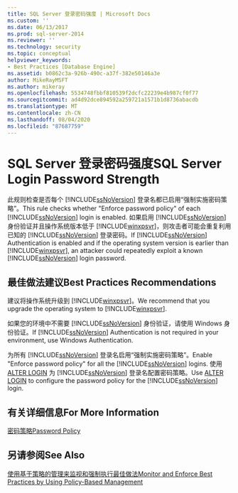 ```yaml
---
title: SQL Server 登录密码强度 | Microsoft Docs
ms.custom: ''
ms.date: 06/13/2017
ms.prod: sql-server-2014
ms.reviewer: ''
ms.technology: security
ms.topic: conceptual
helpviewer_keywords:
- Best Practices [Database Engine]
ms.assetid: b0862c3a-926b-490c-a37f-382e50146a3e
author: MikeRayMSFT
ms.author: mikeray
ms.openlocfilehash: 5534748fbbf810539f2dcfc22239e4b987cf0f77
ms.sourcegitcommit: ad4d92dce894592a259721a1571b1d8736abacdb
ms.translationtype: MT
ms.contentlocale: zh-CN
ms.lasthandoff: 08/04/2020
ms.locfileid: "87687759"
---
```

# <a name="sql-server-login-password-strength"></a><span data-ttu-id="8a823-102">SQL Server 登录密码强度</span><span class="sxs-lookup"><span data-stu-id="8a823-102">SQL Server Login Password Strength</span></span>
  <span data-ttu-id="8a823-103">此规则检查是否每个 [!INCLUDE[ssNoVersion](../../includes/ssnoversion-md.md)] 登录名都已启用“强制实施密码策略”。</span><span class="sxs-lookup"><span data-stu-id="8a823-103">This rule checks whether "Enforce password policy" of each [!INCLUDE[ssNoVersion](../../includes/ssnoversion-md.md)] login is enabled.</span></span> <span data-ttu-id="8a823-104">如果启用 [!INCLUDE[ssNoVersion](../../includes/ssnoversion-md.md)] 身份验证并且操作系统版本低于 [!INCLUDE[winxpsvr](../../includes/winxpsvr-md.md)]，则攻击者可能会重复利用已知的 [!INCLUDE[ssNoVersion](../../includes/ssnoversion-md.md)] 登录密码。</span><span class="sxs-lookup"><span data-stu-id="8a823-104">If [!INCLUDE[ssNoVersion](../../includes/ssnoversion-md.md)] Authentication is enabled and if the operating system version is earlier than [!INCLUDE[winxpsvr](../../includes/winxpsvr-md.md)], an attacker could repeatedly exploit a known [!INCLUDE[ssNoVersion](../../includes/ssnoversion-md.md)] login password.</span></span>  
  
## <a name="best-practices-recommendations"></a><span data-ttu-id="8a823-105">最佳做法建议</span><span class="sxs-lookup"><span data-stu-id="8a823-105">Best Practices Recommendations</span></span>  
 <span data-ttu-id="8a823-106">建议将操作系统升级到 [!INCLUDE[winxpsvr](../../includes/winxpsvr-md.md)]。</span><span class="sxs-lookup"><span data-stu-id="8a823-106">We recommend that you upgrade the operating system to [!INCLUDE[winxpsvr](../../includes/winxpsvr-md.md)].</span></span>  
  
 <span data-ttu-id="8a823-107">如果您的环境中不需要 [!INCLUDE[ssNoVersion](../../includes/ssnoversion-md.md)] 身份验证，请使用 Windows 身份验证。</span><span class="sxs-lookup"><span data-stu-id="8a823-107">If [!INCLUDE[ssNoVersion](../../includes/ssnoversion-md.md)] Authentication is not required in your environment, use Windows Authentication.</span></span>  
  
 <span data-ttu-id="8a823-108">为所有 [!INCLUDE[ssNoVersion](../../includes/ssnoversion-md.md)] 登录名启用“强制实施密码策略”。</span><span class="sxs-lookup"><span data-stu-id="8a823-108">Enable "Enforce password policy" for all the [!INCLUDE[ssNoVersion](../../includes/ssnoversion-md.md)] logins.</span></span> <span data-ttu-id="8a823-109">使用 [ALTER LOGIN](/sql/t-sql/statements/alter-login-transact-sql) 为 [!INCLUDE[ssNoVersion](../../includes/ssnoversion-md.md)] 登录名配置密码策略。</span><span class="sxs-lookup"><span data-stu-id="8a823-109">Use [ALTER LOGIN](/sql/t-sql/statements/alter-login-transact-sql) to configure the password policy for the [!INCLUDE[ssNoVersion](../../includes/ssnoversion-md.md)] login.</span></span>  
  
## <a name="for-more-information"></a><span data-ttu-id="8a823-110">有关详细信息</span><span class="sxs-lookup"><span data-stu-id="8a823-110">For More Information</span></span>  
 [<span data-ttu-id="8a823-111">密码策略</span><span class="sxs-lookup"><span data-stu-id="8a823-111">Password Policy</span></span>](../security/password-policy.md)  
  
## <a name="see-also"></a><span data-ttu-id="8a823-112">另请参阅</span><span class="sxs-lookup"><span data-stu-id="8a823-112">See Also</span></span>  
 [<span data-ttu-id="8a823-113">使用基于策略的管理来监视和强制执行最佳做法</span><span class="sxs-lookup"><span data-stu-id="8a823-113">Monitor and Enforce Best Practices by Using Policy-Based Management</span></span>](monitor-and-enforce-best-practices-by-using-policy-based-management.md)  
  
  
